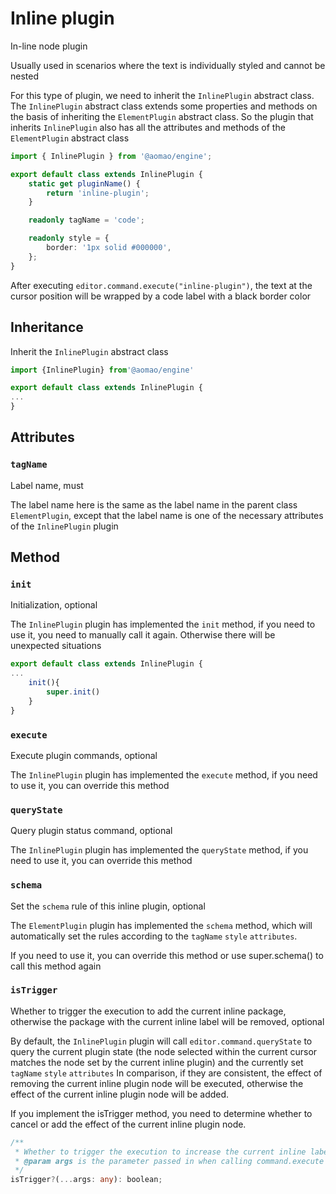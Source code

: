# Inline plugin

In-line node plugin

Usually used in scenarios where the text is individually styled and cannot be nested

For this type of plugin, we need to inherit the `InlinePlugin` abstract class. The `InlinePlugin` abstract class extends some properties and methods on the basis of inheriting the `ElementPlugin` abstract class. So the plugin that inherits `InlinePlugin` also has all the attributes and methods of the `ElementPlugin` abstract class

```ts
import { InlinePlugin } from '@aomao/engine';

export default class extends InlinePlugin {
	static get pluginName() {
		return 'inline-plugin';
	}

	readonly tagName = 'code';

	readonly style = {
		border: '1px solid #000000',
	};
}
```

After executing `editor.command.execute("inline-plugin")`, the text at the cursor position will be wrapped by a code label with a black border color

## Inheritance

Inherit the `InlinePlugin` abstract class

```ts
import {InlinePlugin} from'@aomao/engine'

export default class extends InlinePlugin {
...
}
```

## Attributes

### `tagName`

Label name, must

The label name here is the same as the label name in the parent class `ElementPlugin`, except that the label name is one of the necessary attributes of the `InlinePlugin` plugin

## Method

### `init`

Initialization, optional

The `InlinePlugin` plugin has implemented the `init` method, if you need to use it, you need to manually call it again. Otherwise there will be unexpected situations

```ts
export default class extends InlinePlugin {
...
    init(){
        super.init()
    }
}
```

### `execute`

Execute plugin commands, optional

The `InlinePlugin` plugin has implemented the `execute` method, if you need to use it, you can override this method

### `queryState`

Query plugin status command, optional

The `InlinePlugin` plugin has implemented the `queryState` method, if you need to use it, you can override this method

### `schema`

Set the `schema` rule of this inline plugin, optional

The `ElementPlugin` plugin has implemented the `schema` method, which will automatically set the rules according to the `tagName` `style` `attributes`.

If you need to use it, you can override this method or use super.schema() to call this method again

### `isTrigger`

Whether to trigger the execution to add the current inline package, otherwise the package with the current inline label will be removed, optional

By default, the `InlinePlugin` plugin will call `editor.command.queryState` to query the current plugin state (the node selected within the current cursor matches the node set by the current inline plugin) and the currently set `tagName` `style` `attributes` In comparison, if they are consistent, the effect of removing the current inline plugin node will be executed, otherwise the effect of the current inline plugin node will be added.

If you implement the isTrigger method, you need to determine whether to cancel or add the effect of the current inline plugin node.

```ts
/**
 * Whether to trigger the execution to increase the current inline label package, otherwise it will remove the current inline label package
 * @param args is the parameter passed in when calling command.execute to execute the plugin
 */
isTrigger?(...args: any): boolean;
```
